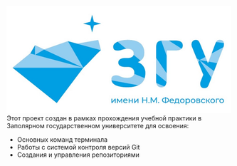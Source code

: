 ![Это логотип моего университета](images/logo.jpg)
Этот проект создан в рамках прохождения учебной практики в Заполярном государственном университете для освоения:
- Основных команд терминала
- Работы с системой контроля версий Git
- Создания и управления репозиториями
